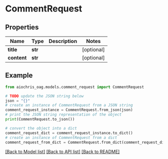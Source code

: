# CommentRequest


## Properties

Name | Type | Description | Notes
------------ | ------------- | ------------- | -------------
**title** | **str** |  | [optional] 
**content** | **str** |  | [optional] 

## Example

```python
from aiochris_oag.models.comment_request import CommentRequest

# TODO update the JSON string below
json = "{}"
# create an instance of CommentRequest from a JSON string
comment_request_instance = CommentRequest.from_json(json)
# print the JSON string representation of the object
print(CommentRequest.to_json())

# convert the object into a dict
comment_request_dict = comment_request_instance.to_dict()
# create an instance of CommentRequest from a dict
comment_request_from_dict = CommentRequest.from_dict(comment_request_dict)
```
[[Back to Model list]](../README.md#documentation-for-models) [[Back to API list]](../README.md#documentation-for-api-endpoints) [[Back to README]](../README.md)


